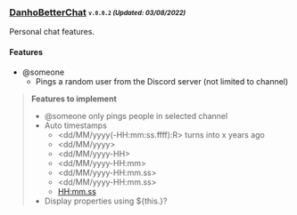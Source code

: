 ### [DanhoBetterChat](/dist/bd/DanhoBetterChat.plugin.js) <sub><sup>`v.0.0.2` *(Updated: 03/08/2022)*</sup></sub>
Personal chat features.

#### Features
* @someone
    - Pings a random user from the Discord server (not limited to channel)

> **Features to implement**
> * @someone only pings people in selected channel
> * Auto timestamps
>    - <dd/MM/yyyy(-HH:mm:ss.ffff):R> turns into x years ago
>    - <dd/MM/yyyy>
>    - <dd/MM/yyyy-HH>
>    - <dd/MM/yyyy-HH:mm>
>    - <dd/MM/yyyy-HH:mm.ss>
>    - <dd/MM/yyyy-HH:mm.ss>
>    - <HH:mm.ss>
> * Display properties using ${this.<property>}?